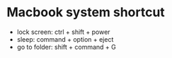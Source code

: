 # Macbook system shortcut
- lock screen: ctrl + shift + power
- sleep: command + option + eject
- go to folder: shift + command + G
